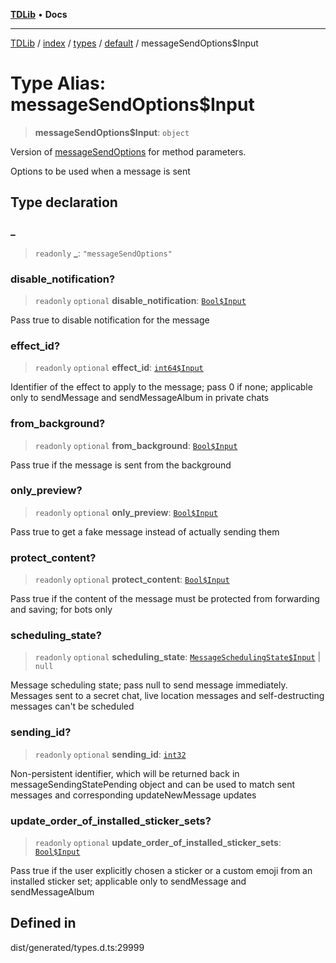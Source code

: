 [**TDLib**](../../../../../../README.md) • **Docs**

***

[TDLib](../../../../../../modules.md) / [index](../../../../../README.md) / [types](../../../README.md) / [default](../README.md) / messageSendOptions$Input

# Type Alias: messageSendOptions$Input

> **messageSendOptions$Input**: `object`

Version of [messageSendOptions](messageSendOptions.md) for method parameters.

Options to be used when a message is sent

## Type declaration

### \_

> `readonly` **\_**: `"messageSendOptions"`

### disable\_notification?

> `readonly` `optional` **disable\_notification**: [`Bool$Input`](Bool$Input.md)

Pass true to disable notification for the message

### effect\_id?

> `readonly` `optional` **effect\_id**: [`int64$Input`](int64$Input.md)

Identifier of the effect to apply to the message; pass 0 if none; applicable only to sendMessage and sendMessageAlbum in private chats

### from\_background?

> `readonly` `optional` **from\_background**: [`Bool$Input`](Bool$Input.md)

Pass true if the message is sent from the background

### only\_preview?

> `readonly` `optional` **only\_preview**: [`Bool$Input`](Bool$Input.md)

Pass true to get a fake message instead of actually sending them

### protect\_content?

> `readonly` `optional` **protect\_content**: [`Bool$Input`](Bool$Input.md)

Pass true if the content of the message must be protected from forwarding and saving; for bots only

### scheduling\_state?

> `readonly` `optional` **scheduling\_state**: [`MessageSchedulingState$Input`](MessageSchedulingState$Input.md) \| `null`

Message scheduling state; pass null to send message immediately. Messages sent to a secret chat, live location messages and self-destructing messages can't be scheduled

### sending\_id?

> `readonly` `optional` **sending\_id**: [`int32`](int32.md)

Non-persistent identifier, which will be returned back in messageSendingStatePending object and can be used to match sent messages and corresponding updateNewMessage updates

### update\_order\_of\_installed\_sticker\_sets?

> `readonly` `optional` **update\_order\_of\_installed\_sticker\_sets**: [`Bool$Input`](Bool$Input.md)

Pass true if the user explicitly chosen a sticker or a custom emoji from an installed sticker set; applicable only to sendMessage and sendMessageAlbum

## Defined in

dist/generated/types.d.ts:29999
